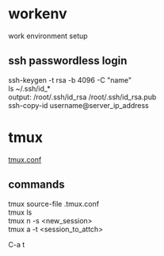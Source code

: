 # workenv
work environment setup

## ssh passwordless login 
ssh-keygen -t rsa -b 4096 -C "name"  
ls ~/.ssh/id_*  
output: /root/.ssh/id_rsa  /root/.ssh/id_rsa.pub  
ssh-copy-id username@server_ip_address  

# tmux  
[tmux.conf](tmux.conf)  
## commands
tmux source-file .tmux.conf  
tmux ls  
tmux n -s <new_session>  
tmux a -t <session_to_attch>  
<!--- display current time --->  
C-a t  
